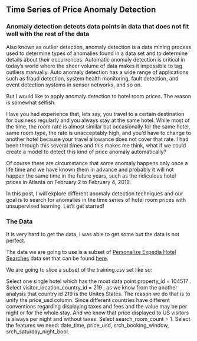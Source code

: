 ## Time Series of Price Anomaly Detection

### Anomaly detection detects data points in data that does not fit well with the rest of the data


Also known as outlier detection, anomaly detection is a data mining process used to determine types of anomalies found in a data set and to determine details about their occurrences. Automatic anomaly detection is critical in today’s world where the sheer volume of data makes it impossible to tag outliers manually. Auto anomaly detection has a wide range of applications such as fraud detection, system health monitoring, fault detection, and event detection systems in sensor networks, and so on.

But I would like to apply anomaly detection to hotel room prices. The reason is somewhat selfish.

Have you had experience that, lets say, you travel to a certain destination for business regularly and you always stay at the same hotel. While most of the time, the room rate is almost similar but occasionally for the same hotel, same room type, the rate is unacceptably high, and you’d have to change to another hotel because your travel allowance does not cover that rate. I had been through this several times and this makes me think, what if we could create a model to detect this kind of price anomaly automatically?

Of course there are circumstance that some anomaly happens only once a life time and we have known them in advance and probably it will not happen the same time in the future years, such as the ridiculous hotel prices in Atlanta on February 2 to February 4, 2019.


In this post, I will explore different anomaly detection techniques and our goal is to search for anomalies in the time series of hotel room prices with unsupervised learning. Let’s get started!




### The Data

It is very hard to get the data, I was able to get some but the data is not perfect.

The data we are going to use is a subset of [Personalize Expedia Hotel Searches](https://www.kaggle.com/c/expedia-personalized-sort/data) data set that can be found [here](https://www.kaggle.com/c/expedia-personalized-sort/data).

We are going to slice a subset of the training.csv set like so:

Select one single hotel which has the most data point property_id = 104517 .
Select visitor_location_country_id = 219 , as we know from the another analysis that country id 219 is the Unites States. The reason we do that is to unify the price_usd column. Since different countries have different conventions regarding displaying taxes and fees and the value may be per night or for the whole stay. And we know that price displayed to US visitors is always per night and without taxes.
Select search_room_count = 1.
Select the features we need: date_time, price_usd, srch_booking_window, srch_saturday_night_bool.